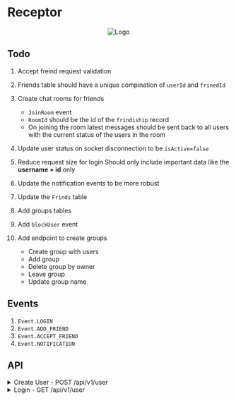# Receptor

<p align="center"> 
   <img src="https://user-images.githubusercontent.com/72753578/184505323-7f76a321-28cc-480a-ac9a-ec72a3fd91de.gif" alt="Logo" title="Receptor"/>
</p>

## Todo

1. Accept freind request validation
2. Friends table should have a unique compination of `userId` and `frinedId`
3. Create chat rooms for friends

   - `JoinRoom` event
   - `RoomId` should be the id of the `frindiship` record
   - On joining the room latest messages should be sent back to all users with the current status of the users in the room

4. Update user status on socket disconnection to be `isActive=false`
5. Reduce request size for login
   Should only include important data like the **username + id** only
6. Update the notification events to be more robust
7. Update the `Frinds` table
8. Add groups tables
9. Add `blockUser` event
10. Add endpoint to create groups
    - Create group with users
    - Add group
    - Delete group by owner
    - Leave group
    - Update group name

## Events

1. `Event.LOGIN`
2. `Event.ADD_FRIEND`
3. `Event.ACCEPT_FRIEND`
4. `Event.NOTIFICATION`

## API

<details>
   <summary>
      Create User - POST /api/v1/user
   </summary>

### Reqeust

```json
{
  "username": "Karianne",
  "password": "123456"
}
```

### Response

```json
{
  "userId": 4
}
```

</details>

<details>
   <summary>
      Login - GET /api/v1/user
   </summary>

### Reqeust

```json
{
  "username": "Karianne",
  "password": "123456"
}
```

### Response

```json
{
  "user": {
    "id": 2,
    "username": "Bret",
    "isActive": false,
    "createdAt": "2022-08-14T12:07:41.339Z",
    "updatedAt": "2022-08-14T12:07:41.339Z"
  },
  "friends": [],
  "token": "eyJhbGciOiJIUzI1NiIsInR5cCI6IkpXVCJ9.eyJpZCI6MiwiaWF0IjoxNjYwNDc5Mjk5LCJleHAiOjE2NjEwODQwOTl9.BCLBrV1dFNkRRvUBf5fweIrkuSu2yi2rAxCB6z3DnHI"
}
```

</details>
